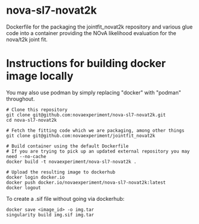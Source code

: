 # nova-sl7-novat2k

Dockerfile for the packaging the jointfit_novat2k repository and various glue
code into a container providing the NOvA likelihood evaluation for the nova/t2k
joint fit.

# Instructions for building docker image locally

You may also use podman by simply replacing "docker" with "podman" throughout.

    # Clone this repository
    git clone git@github.com:novaexperiment/nova-sl7-novat2k.git
    cd nova-sl7-novat2k

    # Fetch the fitting code which we are packaging, among other things
    git clone git@github.com:novaexperiment/jointfit_novat2k

    # Build container using the default Dockerfile
    # If you are trying to pick up an updated external repository you may need --no-cache
    docker build -t novaexperiment/nova-sl7-novat2k .

    # Upload the resulting image to dockerhub
    docker login docker.io
    docker push docker.io/novaexperiment/nova-sl7-novat2k:latest
    docker logout

To create a .sif file without going via dockerhub:

    docker save <image_id> -o img.tar
    singularity build img.sif img.tar
